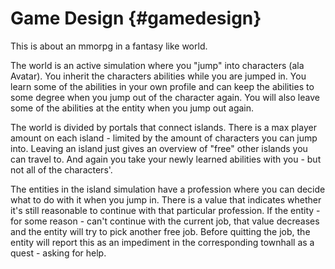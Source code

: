 # Game Design {#gamedesign}

This is about an mmorpg in a fantasy like world.

The world is an active simulation where you "jump" into characters (ala Avatar). You inherit the characters
abilities while you are jumped in. You learn some of the abilities in your own profile and can keep the abilities
to some degree when you jump out of the character again.
You will also leave some of the abilities at the entity when you jump out again.

The world is divided by portals that connect islands. There is a max player amount on each island - limited by
the amount of characters you can jump into. Leaving an island just gives an overview of "free" other islands you
can travel to. And again you take your newly learned abilities with you - but not all of the characters'.

The entities in the island simulation have a profession where you can decide what to do with it when you jump in.
There is a value that indicates whether it's still reasonable to continue with that particular profession. If
the entity - for some reason - can't continue with the current job, that value decreases and the entity will try
to pick another free job.
Before quitting the job, the entity will report this as an impediment in the corresponding townhall as a
quest - asking for help.
